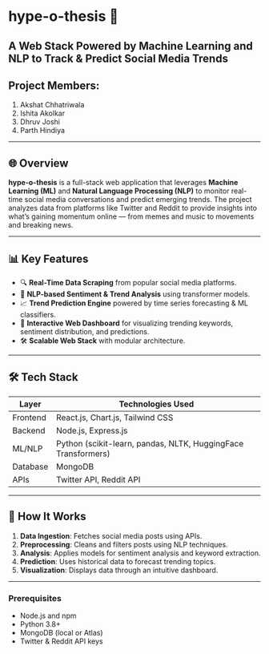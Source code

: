 # hype-o-thesis 🚀
**A Web Stack Powered by Machine Learning and NLP to Track & Predict Social Media Trends**
---
## Project Members:
1. Akshat Chhatriwala
2. Ishita Akolkar
3. Dhruv Joshi
4. Parth Hindiya
---

## 🌐 Overview

**hype-o-thesis** is a full-stack web application that leverages **Machine Learning (ML)** and **Natural Language Processing (NLP)** to monitor real-time social media conversations and predict emerging trends. The project analyzes data from platforms like Twitter and Reddit to provide insights into what’s gaining momentum online — from memes and music to movements and breaking news.

---

## 📊 Key Features

- 🔍 **Real-Time Data Scraping** from popular social media platforms.
- 🧠 **NLP-based Sentiment & Trend Analysis** using transformer models.
- 📈 **Trend Prediction Engine** powered by time series forecasting & ML classifiers.
- 💬 **Interactive Web Dashboard** for visualizing trending keywords, sentiment distribution, and predictions.
- 🛠️ **Scalable Web Stack** with modular architecture.

---

## 🛠️ Tech Stack

| Layer        | Technologies Used                                          |
|--------------|------------------------------------------------------------|
| Frontend     | React.js, Chart.js, Tailwind CSS                           |
| Backend      | Node.js, Express.js                                        |
| ML/NLP       | Python (scikit-learn, pandas, NLTK, HuggingFace Transformers) |
| Database     | MongoDB                                                    |
| APIs         | Twitter API, Reddit API                                    |

---

## 🚧 How It Works

1. **Data Ingestion**: Fetches social media posts using APIs.
2. **Preprocessing**: Cleans and filters posts using NLP techniques.
3. **Analysis**: Applies models for sentiment analysis and keyword extraction.
4. **Prediction**: Uses historical data to forecast trending topics.
5. **Visualization**: Displays data through an intuitive dashboard.

---

### Prerequisites

- Node.js and npm
- Python 3.8+
- MongoDB (local or Atlas)
- Twitter & Reddit API keys
